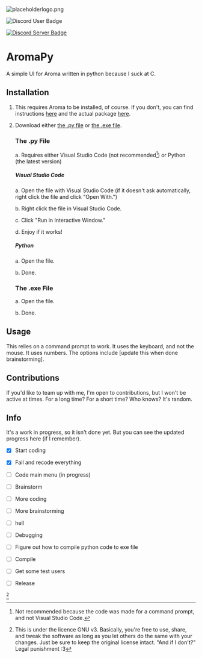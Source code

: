 ![placeholderlogo.png](logo.png)

![Discord User Badge](https://dcbadge.vercel.app/api/shield/1125447822540537866?style=flat&theme=default-inverted&compact=true&logoColor=presence)

[![Discord Server Badge](https://dcbadge.vercel.app/api/server/Xwaz6EA64t?style=flat&theme=default-inverted&compact=true)](https://discord.gg/Xwaz6EA64t)
# AromaPy
A simple UI for Aroma written in python because I suck at C.

## Installation
1. This requires Aroma to be installed, of course. If you don't, you can find instructions [here](https://wiiu.hacks.guide) and the actual package [here](https://aroma.foryour.cafe).
2. Download either [the .py file](https://github.com/SwirlyStone5877/AromaPy#the-py-file) or [the .exe file](https://github.com/SwirlyStone5877/AromaPy#the-exe-file).
   ### The .py File
   a. Requires either Visual Studio Code (not recommended[^2]) or Python (the latest version)
     ##### Visual Studio Code
     a. Open the file with Visual Studio Code (if it doesn't ask automatically, right click the file and click "Open With.")
   
     b. Right click the file in Visual Studio Code.
   
     c. Click "Run in Interactive Window."
   
     d. Enjoy if it works!
     ##### Python
     a. Open the file.
   
     b. Done.
   ### The .exe File
   a. Open the file.
   
   b. Done.
## Usage
This relies on a command prompt to work. It uses the keyboard, and not the mouse. It uses numbers. The options include [update this when done brainstorming].

## Contributions
If you'd like to team up with me, I'm open to contributions, but I won't be active at times. For a long time? For a short time? Who knows? It's random.

## Info
It's a work in progress, so it isn't done yet. But you can see the updated progress here (if I remember).
- [x] Start coding
- [x] Fail and recode everything
- [ ] Code main menu (in progress)
- [ ] Brainstorm
- [ ] More coding
- [ ] More brainstorming
- [ ] hell
- [ ] Debugging
- [ ] Figure out how to compile python code to exe file
- [ ] Compile
- [ ] Get some test users
- [ ] Release


[^1]
[^1]: This is under the licence GNU v3. Basically, you're free to use, share, and tweak the software as long as you let others do the same with your changes. Just be sure to keep the original license intact. "And if I don't?" Legal punishment :3
[^2]: Not recommended because the code was made for a command prompt, and not Visual Studio Code.
